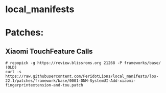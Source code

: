 # local_manifests

# Patches:

## Xiaomi TouchFeature Calls
```
# repopick -g https://review.blissroms.org 21268 -P frameworks/base/ (OLD)
curl -s https://raw.githubusercontent.com/PeridotLions/local_manifests/los-22.1/patches/framework/base/0001-DNM-SystemUI-Add-xiaomi-fingerprintextension-and-tou.patch
```